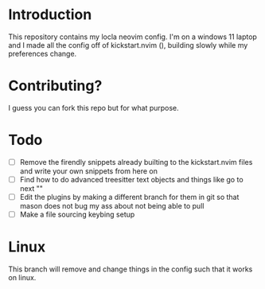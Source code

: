 # Introduction

This repository contains my locla neovim config. I'm on a windows 11 laptop and I made all the config off of kickstart.nvim (), building slowly while my preferences change.

# Contributing? 

I guess you can fork this repo but for what purpose.

# Todo

- [ ] Remove the firendly snippets already builting to the kickstart.nvim files and write your own snippets from here on
- [ ] Find how to do advanced treesitter text objects and things like go to next ""
- [ ] Edit the plugins by making a different branch for them in git so that mason does not bug my ass about not being able to pull
- [ ] Make a file sourcing keybing setup

# Linux

This branch will remove and change things in the config such that it works on linux.
